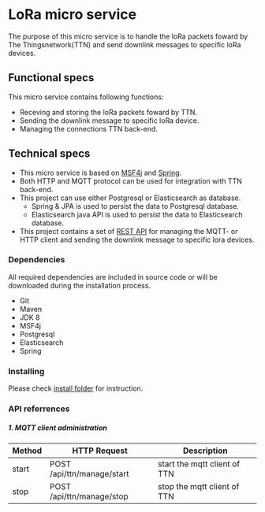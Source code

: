 # LoRa micro service
The purpose of this micro service is to handle the loRa packets foward by The Thingsnetwork(TTN) and send downlink messages to specific loRa devices. 


## Functional specs
This micro service contains following functions: 

* Receving and storing the loRa packets foward by TTN.
* Sending the downlink message to specific loRa device.
* Managing the connections TTN back-end.

## Technical specs

* This micro service is based on [MSF4j](https://github.com/wso2/msf4j) and [Spring](https://spring.io).  
* Both HTTP and MQTT protocol can be used for integration with TTN back-end.
* This project can use either Postgresql or Elasticsearch as database.
	* Spring & JPA is used to persist the data to Postgresql database.
	* Elasticsearch java API is used to persist the data to Elasticsearch database.
* This project contains a set of [REST API](#apireferrences) for managing the MQTT- or HTTP client and sending the downlink message to specific lora devices.

### Dependencies
All required dependencies are included in source code or will be downloaded during the installation process.

* Git
* Maven
* JDK 8
* MSF4j
* Postgresql
* Elasticsearch
* Spring

### Installing

Please check [install folder](./install) for instruction.

### <a name="apireferrences">API referrences</a>

##### 1. MQTT client administration 

| Method | HTTP Request | Description |
|---|---|---|
| start  | POST /api/ttn/manage/start  | start the mqtt client of TTN  |
| stop  | POST /api/ttn/manage/stop  | stop the mqtt client of TTN  |

